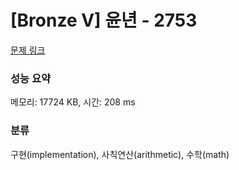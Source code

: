 # [Bronze V] 윤년 - 2753 

[문제 링크](https://www.acmicpc.net/problem/2753) 

### 성능 요약

메모리: 17724 KB, 시간: 208 ms

### 분류

구현(implementation), 사칙연산(arithmetic), 수학(math)

